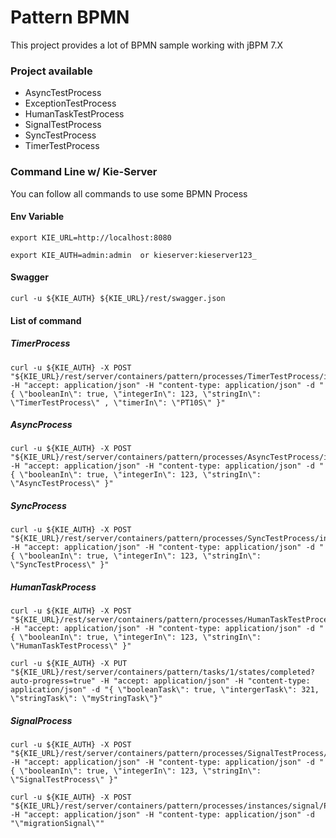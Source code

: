 
# Pattern BPMN

This project provides a lot of BPMN sample working with jBPM 7.X

### Project available

* AsyncTestProcess
* ExceptionTestProcess
* HumanTaskTestProcess
* SignalTestProcess
* SyncTestProcess
* TimerTestProcess

### Command Line w/ Kie-Server

You can follow all commands to use some BPMN Process

#### Env Variable

```
export KIE_URL=http://localhost:8080
```

```
export KIE_AUTH=admin:admin  or kieserver:kieserver123_
```

#### Swagger 

```
curl -u ${KIE_AUTH} ${KIE_URL}/rest/swagger.json 
```

#### List of command

##### TimerProcess

```
curl -u ${KIE_AUTH} -X POST "${KIE_URL}/rest/server/containers/pattern/processes/TimerTestProcess/instances" -H "accept: application/json" -H "content-type: application/json" -d "{ \"booleanIn\": true, \"integerIn\": 123, \"stringIn\": \"TimerTestProcess\" , \"timerIn\": \"PT10S\" }"
```
##### AsyncProcess

```
curl -u ${KIE_AUTH} -X POST "${KIE_URL}/rest/server/containers/pattern/processes/AsyncTestProcess/instances" -H "accept: application/json" -H "content-type: application/json" -d "{ \"booleanIn\": true, \"integerIn\": 123, \"stringIn\": \"AsyncTestProcess\" }"
```
##### SyncProcess
```
curl -u ${KIE_AUTH} -X POST "${KIE_URL}/rest/server/containers/pattern/processes/SyncTestProcess/instances" -H "accept: application/json" -H "content-type: application/json" -d "{ \"booleanIn\": true, \"integerIn\": 123, \"stringIn\": \"SyncTestProcess\" }"
```
##### HumanTaskProcess
```
curl -u ${KIE_AUTH} -X POST "${KIE_URL}/rest/server/containers/pattern/processes/HumanTaskTestProcess/instances" -H "accept: application/json" -H "content-type: application/json" -d "{ \"booleanIn\": true, \"integerIn\": 123, \"stringIn\": \"HumanTaskTestProcess\" }"
```

```
curl -u ${KIE_AUTH} -X PUT "${KIE_URL}/rest/server/containers/pattern/tasks/1/states/completed?auto-progress=true" -H "accept: application/json" -H "content-type: application/json" -d "{ \"booleanTask\": true, \"intergerTask\": 321, \"stringTask\": \"myStringTask\"}"
```

##### SignalProcess
```
curl -u ${KIE_AUTH} -X POST "${KIE_URL}/rest/server/containers/pattern/processes/SignalTestProcess/instances" -H "accept: application/json" -H "content-type: application/json" -d "{ \"booleanIn\": true, \"integerIn\": 123, \"stringIn\": \"SignalTestProcess\" }"
```

```
curl -u ${KIE_AUTH} -X POST "${KIE_URL}/rest/server/containers/pattern/processes/instances/signal/ProcessSignal" -H "accept: application/json" -H "content-type: application/json" -d "\"migrationSignal\""
```

